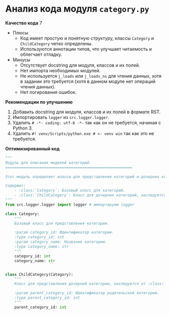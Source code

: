 # Анализ кода модуля `category.py`

**Качество кода**
7
-  Плюсы
    -  Код имеет простую и понятную структуру, классы `Category` и `ChildCategory` четко определены.
    -  Используются аннотации типов, что улучшает читаемость и облегчает отладку.
-  Минусы
    -  Отсутствует docstring для модуля, классов и их полей.
    -  Нет импорта необходимых модулей.
    -  Не используется `j_loads` или `j_loads_ns` для чтения данных, хотя в задании это требуется (хотя в данном модуле нет операций чтения данных).
    -  Нет логирования ошибок.

**Рекомендации по улучшению**

1. Добавить docstring для модуля, классов и их полей в формате RST.
2.  Импортировать `logger` из `src.logger.logger`.
3.  Удалить `# -*- coding: utf-8 -*-` так как он не требуется, начиная с Python 3.
4.  Удалить `#! venv/Scripts/python.exe # <- venv win` так как это не требуется.

**Оптимизированный код**

```python
"""
Модуль для описания моделей категорий.
========================================================

Этот модуль определяет классы для представления категорий и дочерних категорий.

Содержит:
    - :class:`Category`: Базовый класс для категорий.
    - :class:`ChildCategory`: Класс для дочерних категорий, наследуется от :class:`Category`.
"""
from src.logger.logger import logger # импортируем logger

class Category:
    """
    Базовый класс для представления категории.

    :param category_id: Идентификатор категории.
    :type category_id: int
    :param category_name: Название категории.
    :type category_name: str
    """
    category_id: int
    category_name: str


class ChildCategory(Category):
    """
    Класс для представления дочерней категории, наследуется от :class:`Category`.

    :param parent_category_id: Идентификатор родительской категории.
    :type parent_category_id: int
    """
    parent_category_id: int
```